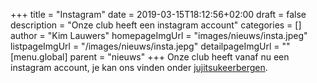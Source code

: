 +++
title = "Instagram"
date = 2019-03-15T18:12:56+02:00
draft = false
description = "Onze club heeft een instagram account"
categories = []
author = "Kim Lauwers"
homepageImgUrl = "images/nieuws/insta.jpeg"
listpageImgUrl = "/images/nieuws/insta.jepg"
detailpageImgUrl = ""
[menu.global]
    parent = "nieuws"
+++
Onze club heeft vanaf nu een instagram account, je kan ons vinden onder [jujitsukeerbergen](http://instagram.com/jujitsukeerbergen).